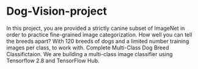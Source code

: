 # Dog-Vision-project
In this project, you are provided a strictly canine subset of ImageNet in order to practice fine-grained image categorization. How well you can tell the breeds apart? With 120 breeds of dogs and a limited number training images per class, to work with.
Complete Multi-Class Dog Breed Classifictaion.
We are building a multi-class image classifier using Tensorflow 2.8 and TensorFlow Hub.

